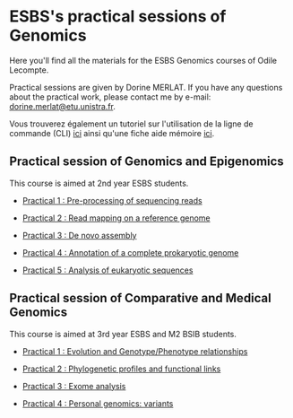 # ESBS's practical sessions of Genomics 

Here you'll find all the materials for the ESBS Genomics courses of Odile Lecompte.

Practical sessions are given by Dorine MERLAT. If you have any questions about the practical work, please contact me by e-mail: dorine.merlat@etu.unistra.fr.

Vous trouverez également un tutoriel sur l'utilisation de la ligne de commande (CLI) [ici](https://github.com/TD-Genomics-ESBS/cli-tutorial) ainsi qu'une fiche aide mémoire [ici](https://github.com/TD-Genomics-ESBS/cli-tutorial/blob/main/cheatsheet_cli.md).

## Practical session of Genomics and Epigenomics

This course is aimed at 2nd year ESBS students.

- [Practical 1 : Pre-processing of sequencing reads](https://github.com/TD-Genomics-ESBS/genomics-and-epigenomics-td1)

- [Practical 2 : Read mapping on a reference genome](https://github.com/TD-Genomics-ESBS/genomics-and-epigenomics-td2)
  
- [Practical 3 : De novo assembly](https://github.com/TD-Genomics-ESBS/genomics-and-epigenomics-td3)

- [Practical 4 : Annotation of a complete prokaryotic genome](https://github.com/TD-Genomics-ESBS/genomics-and-epigenomics-td4)

- [Practical 5 : Analysis of eukaryotic sequences](https://github.com/TD-Genomics-ESBS/genomics-and-epigenomics-td5)

## Practical session of Comparative and Medical Genomics

This course is aimed at 3rd year ESBS and M2 BSIB students.

- [Practical 1 : Evolution and Genotype/Phenotype relationships](https://github.com/TD-Genomics-ESBS/comparative-and-medical-genomics-1)
  
- [Practical 2 : Phylogenetic profiles and functional links](https://github.com/TD-Genomics-ESBS/comparative-and-medical-genomics-2)

- [Practical 3 : Exome analysis](https://github.com/TD-Genomics-ESBS/comparative-and-medical-genomics-3)

- [Practical 4 : Personal genomics: variants](https://github.com/TD-Genomics-ESBS/comparative-and-medical-genomics-4)


